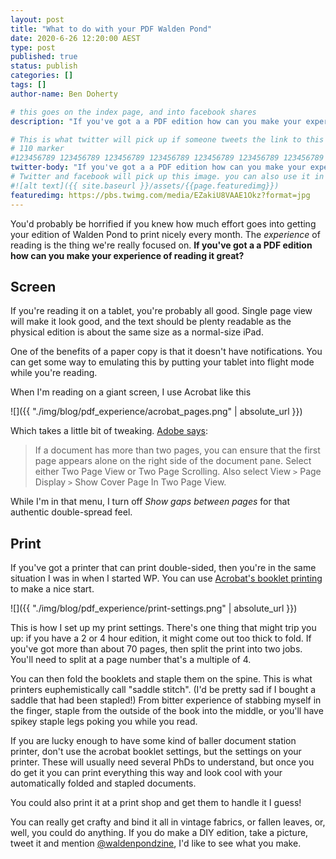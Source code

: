 ```yaml
---
layout: post
title: "What to do with your PDF Walden Pond"
date: 2020-6-26 12:20:00 AEST
type: post
published: true
status: publish
categories: []
tags: []
author-name: Ben Doherty

# this goes on the index page, and into facebook shares
description: "If you've got a a PDF edition how can you make your experience of reading it great?"

# This is what twitter will pick up if someone tweets the link to this page
# 110 marker
#123456789 123456789 123456789 123456789 123456789 123456789 123456789 123456789 123456789 123456789 123456789 123456789
twitter-body: "If you've got a a PDF edition how can you make your experience of reading it great?"
# Twitter and facebook will pick up this image. you can also use it in a post with: -
#![alt text]({{ site.baseurl }}/assets/{{page.featuredimg}})
featuredimg: https://pbs.twimg.com/media/EZakiU8VAAE1Okz?format=jpg
---
```


You'd probably be horrified if you knew how much effort goes into getting your edition of Walden Pond to print nicely every month. The _experience_ of reading is the thing we're really focused on. **If you've got a a PDF edition how can you make your experience of reading it great?**

## Screen

If you're reading it on a tablet, you're probably all good. Single page view will make it look good, and the text should be plenty readable as the physical edition is about the same size as a normal-size iPad.

One of the benefits of a paper copy is that it doesn't have notifications. You can get some way to emulating this by putting your tablet into flight mode while you're reading.

When I'm reading on a giant screen, I use Acrobat like this

![]({{ "./img/blog/pdf_experience/acrobat_pages.png" | absolute_url }})

Which takes a little bit of tweaking. [Adobe says](https://helpx.adobe.com/au/acrobat/using/adjusting-pdf-views.html#set_the_page_layout_and_orientation):

> If a document has more than two pages, you can ensure that the first page appears alone on the right side of the document pane. Select either Two Page View or Two Page Scrolling. Also select View `>` Page Display `>` Show Cover Page In Two Page View.

While I'm in that menu, I turn off _Show gaps between pages_ for that authentic double-spread feel.

## Print

If you've got a printer that can print double-sided, then you're in the same situation I was in when I started WP. You can use [Acrobat's booklet printing](https://helpx.adobe.com/au/acrobat/kb/print-booklets-acrobat-reader.html) to make a nice start.

![]({{ "./img/blog/pdf_experience/print-settings.png" | absolute_url }})

This is how I set up my print settings. There's one thing that might trip you up: if you have a 2 or 4 hour edition, it might come out too thick to fold. If you've got more than about 70 pages, then split the print into two jobs. You'll need to split at a page number that's a multiple of 4.

You can then fold the booklets and staple them on the spine. This is what printers euphemistically call "saddle stitch". (I'd be pretty sad if I bought a saddle that had been stapled!) From bitter experience of stabbing myself in the finger, staple from the outside of the book into the middle, or you'll have spikey staple legs poking you while you read.

If you are lucky enough to have some kind of baller document station printer, don't use the acrobat booklet settings, but the settings on your printer. These will usually need several PhDs to understand, but once you do get it you can print everything this way and look cool with your automatically folded and stapled documents.

You could also print it at a print shop and get them to handle it I guess!

You can really get crafty and bind it all in vintage fabrics, or fallen leaves, or, well, you could do anything. If you do make a DIY edition, take a picture, tweet it and mention [@waldenpondzine](https://twitter.com/WaldenPondZine), I'd like to see what you make.
